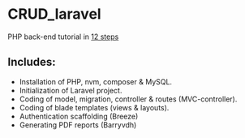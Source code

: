 # CRUD_laravel
PHP back-end tutorial in [12 steps](https://perlesvaux.github.io/laravel_cookbook/)

## Includes:
- Installation of PHP, nvm, composer & MySQL.
- Initialization of Laravel project.
- Coding of model, migration, controller & routes (MVC-controller).
- Coding of blade templates (views & layouts).
- Authentication scaffolding (Breeze)
- Generating PDF reports (Barryvdh)
